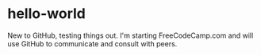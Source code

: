 # hello-world
New to GitHub, testing things out.
I'm starting FreeCodeCamp.com and will use GitHub to communicate and consult with peers.
